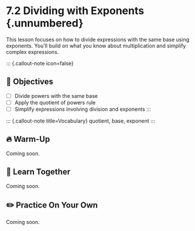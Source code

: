#  7.2 Dividing with Exponents {.unnumbered}

This lesson focuses on how to divide expressions with the same base using exponents. You’ll build on what you know about multiplication and simplify complex expressions.

::: {.callout-note icon=false}
## 🎯 Objectives
- [ ] Divide powers with the same base
- [ ] Apply the quotient of powers rule
- [ ] Simplify expressions involving division and exponents
:::

::: {.callout-note title=Vocabulary}
quotient, base, exponent
:::

## 🔥 Warm-Up
Coming soon.

## 🧠 Learn Together
Coming soon.

## ✏️ Practice On Your Own
Coming soon.
